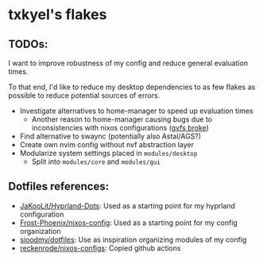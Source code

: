 # txkyel's flakes

## TODOs:

I want to improve robustness of my config and reduce general evaluation times.

To that end, I'd like to reduce my desktop dependencies to as few flakes as possible to
reduce potential sources of errors.

- Investigate alternatives to home-manager to speed up evaluation times
  - Another reason to home-manager causing bugs due to inconsistencies with nixos configurations ([gvfs broke](https://github.com/NixOS/nixpkgs/issues/412131))
- Find alternative to swaync (potentially also Astal/AGS?)
- Create own nvim config without nvf abstraction layer
- Modularize system settings placed in `modules/desktop`
  - Split into `modules/core` and `modules/gui`

## Dotfiles references: 

- [JaKooLit/Hyprland-Dots](https://github.com/JaKooLit/Hyprland-Dots): Used as a starting point for my hyprland configuration
- [Frost-Phoenix/nixos-config](https://github.com/Frost-Phoenix/nixos-config): Used as a starting point for my config organization
- [sioodmy/dotfiles](https://github.com/sioodmy/dotfiles): Use as inspiration organizing modules of my config
- [reckenrode/nixos-configs](https://github.com/reckenrode/nixos-configs): Copied github actions
